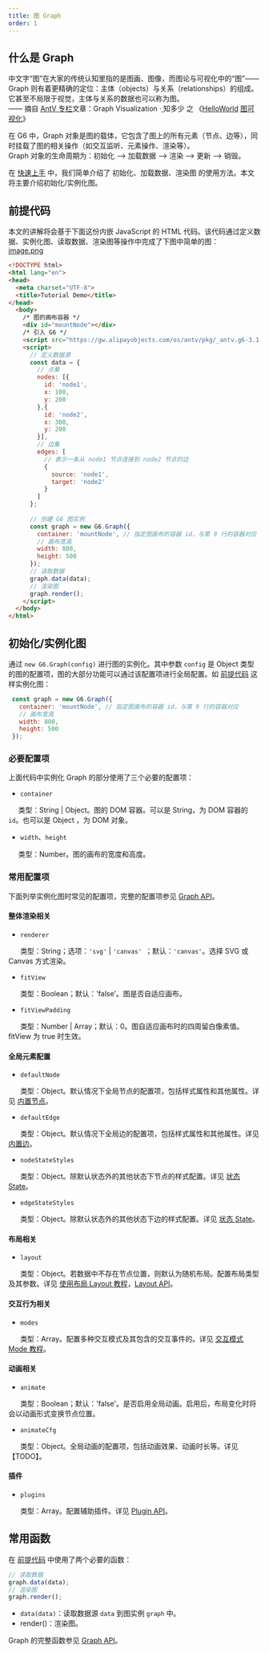 ```yaml
---
title: 图 Graph
order: 1
---
```


<a name="ADdfm"></a>
## 什么是 Graph
中文字“图”在大家的传统认知里指的是图画、图像，而图论与可视化中的“图”—— Graph 则有着更精确的定位：主体（objects）与关系（relationships）的组成。它甚至不局限于视觉，主体与关系的数据也可以称为图。<br />
—— 摘自 [AntV 专栏](https://zhuanlan.zhihu.com/aiux-antv)文章：Graph Visualization ·[ ](https://zhuanlan.zhihu.com/p/83685690)知多少 之 《[HelloWorld](https://zhuanlan.zhihu.com/p/83685690) [图可视化](https://zhuanlan.zhihu.com/p/83685690)》

在 G6 中，Graph 对象是图的载体，它包含了图上的所有元素（节点、边等），同时挂载了图的相关操作（如交互监听、元素操作、渲染等）。<br />Graph 对象的生命周期为：初始化 —> 加载数据 —> 渲染 —> 更新 —> 销毁。

在 [快速上手](https://www.yuque.com/antv/g6/intro#56Nwj) 中，我们简单介绍了 初始化、加载数据、渲染图 的使用方法。本文将主要介绍初始化/实例化图。

<a name="cRVfC"></a>
## 前提代码
本文的讲解将会基于下面这份内嵌 JavaScript 的 HTML 代码。该代码通过定义数据、实例化图、读取数据、渲染图等操作中完成了下图中简单的图：<br />
[image.png](https://cdn.nlark.com/yuque/0/2019/png/156681/1571034737611-563c61e5-d3c0-407b-89fc-ca8c6fb97f66.png#align=left&display=inline&height=29&name=image.png&originHeight=148&originWidth=736&search=&size=20441&status=done&width=146)

```html
<!DOCTYPE html>
<html lang="en">
<head>
  <meta charset="UTF-8">
  <title>Tutorial Demo</title>
</head>
  <body>
    /* 图的画布容器 */
    <div id="mountNode"></div>
    /* 引入 G6 */
    <script src="https://gw.alipayobjects.com/os/antv/pkg/_antv.g6-3.1.0/build/g6.js"></script>
    <script>
      // 定义数据源
      const data = {
        // 点集
        nodes: [{
          id: 'node1',
          x: 100,
          y: 200
        },{
          id: 'node2',
          x: 300,
          y: 200
        }],
        // 边集
        edges: [
          // 表示一条从 node1 节点连接到 node2 节点的边
          {
            source: 'node1',
            target: 'node2'
          }
        ]
      };
      
      // 创建 G6 图实例
      const graph = new G6.Graph({
        container: 'mountNode', // 指定图画布的容器 id，与第 9 行的容器对应
        // 画布宽高
        width: 800,
        height: 500
      });
      // 读取数据
      graph.data(data);
      // 渲染图
      graph.render();
    </script>
  </body>
</html>
```

<a name="MaPXu"></a>
## 初始化/实例化图
通过 `new G6.Graph(config)` 进行图的实例化。其中参数 `config` 是 Object 类型的图的配置项，图的大部分功能可以通过该配置项进行全局配置。如 [前提代码](#cRVfC) 这样实例化图：
```javascript
 const graph = new G6.Graph({
   container: 'mountNode', // 指定图画布的容器 id，与第 9 行的容器对应
   // 画布宽高
   width: 800,
   height: 500
 });
```

<a name="Ue8JK"></a>
### 必要配置项
上面代码中实例化 Graph 的部分使用了三个必要的配置项：

- `container`

     类型：String | Object。图的 DOM 容器。可以是 String，为 DOM 容器的 `id`。也可以是 Object ，为 DOM 对象。

- `width`、`height`

     类型：Number。图的画布的宽度和高度。

<a name="o6fzb"></a>
### 常用配置项
下面列举实例化图时常见的配置项，完整的配置项参见 [Graph API](https://www.yuque.com/antv/g6/graph)。

<a name="MVehB"></a>
#### 整体渲染相关

- `renderer`

      类型：String；选项：`'svg'` | `'canvas' `；默认：`'canvas'`。选择 SVG 或 Canvas 方式渲染。

- `fitView`

      类型：Boolean；默认：'false'。图是否自适应画布。

- `fitViewPadding`

      类型：Number | Array；默认：0。图自适应画布时的四周留白像素值。fitView 为 true 时生效。

<a name="tp1Yg"></a>
#### 全局元素配置

- `defaultNode`

      类型：Object。默认情况下全局节点的配置项，包括样式属性和其他属性。详见 [内置节点](https://www.yuque.com/antv/g6/internal-node)。

- `defaultEdge`

      类型：Object。默认情况下全局边的配置项，包括样式属性和其他属性。详见 [内置边](https://www.yuque.com/antv/g6/internal-edge)。

- `nodeStateStyles`

      类型：Object。除默认状态外的其他状态下节点的样式配置。详见 [状态 State](https://www.yuque.com/antv/g6/fqnn9w)。

- `edgeStateStyles`

      类型：Object。除默认状态外的其他状态下边的样式配置。详见 [状态 State](https://www.yuque.com/antv/g6/fqnn9w)。

<a name="rNzu4"></a>
#### 布局相关

- `layout`

      类型：Object。若数据中不存在节点位置，则默认为随机布局。配置布局类型及其参数。详见 [使用布局 Layout 教程](https://www.yuque.com/antv/g6/qopkkg)，[Layout API](https://www.yuque.com/antv/g6/agbmu2)。

<a name="0s5xt"></a>
#### 交互行为相关

- `modes`

      类型：Array。配置多种交互模式及其包含的交互事件的。详见 [交互模式 Mode 教程](https://www.yuque.com/antv/g6/g6-mode)。

<a name="NrTzb"></a>
#### 动画相关

- `animate`

      类型：Boolean；默认：'false'。是否启用全局动画。启用后，布局变化时将会以动画形式变换节点位置。

- `animateCfg`

      类型：Object。全局动画的配置项，包括动画效果、动画时长等。详见 【TODO】。

<a name="rpi50"></a>
#### 插件

- `plugins`

      类型：Array。配置辅助插件。详见 [Plugin API](https://www.yuque.com/antv/g6/plugin)。

<a name="wNs2b"></a>
## 常用函数
在 [前提代码](https://www.yuque.com/antv/g6/ie7zi7#cRVfC) 中使用了两个必要的函数：
```javascript
// 读取数据
graph.data(data);
// 渲染图
graph.render();
```

- `data(data)`：读取数据源 `data` 到图实例 `graph` 中。
- render()：渲染图。

Graph 的完整函数参见 [Graph API](https://www.yuque.com/antv/g6/graph#wbgjF)。
